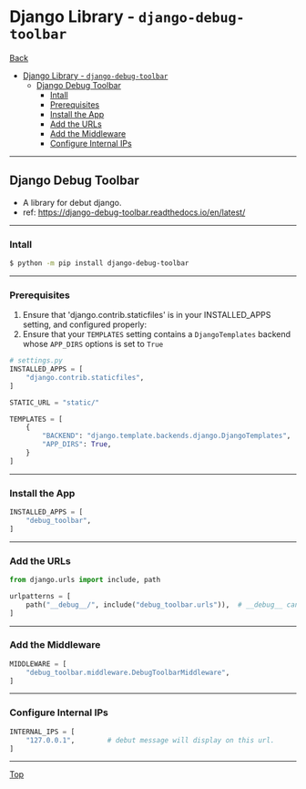 # Django Library - `django-debug-toolbar`

[Back](../index.md)

- [Django Library - `django-debug-toolbar`](#django-library---django-debug-toolbar)
  - [Django Debug Toolbar](#django-debug-toolbar)
    - [Intall](#intall)
    - [Prerequisites](#prerequisites)
    - [Install the App](#install-the-app)
    - [Add the URLs](#add-the-urls)
    - [Add the Middleware](#add-the-middleware)
    - [Configure Internal IPs](#configure-internal-ips)

---

## Django Debug Toolbar

- A library for debut django.
- ref: https://django-debug-toolbar.readthedocs.io/en/latest/

---

### Intall
  
```sh
$ python -m pip install django-debug-toolbar
```

---

### Prerequisites

1. Ensure that 'django.contrib.staticfiles' is in your INSTALLED_APPS setting, and configured properly:
2. Ensure that your `TEMPLATES` setting contains a `DjangoTemplates` backend whose `APP_DIRS` options is set to `True`
```py
# settings.py
INSTALLED_APPS = [
    "django.contrib.staticfiles",
]

STATIC_URL = "static/"

TEMPLATES = [
    {
        "BACKEND": "django.template.backends.django.DjangoTemplates",
        "APP_DIRS": True,
    }
]
```

---

### Install the App

```py
INSTALLED_APPS = [
    "debug_toolbar",
]
```

---

### Add the URLs

```py
from django.urls import include, path

urlpatterns = [
    path("__debug__/", include("debug_toolbar.urls")),  # __debug__ can be any url prefix that do not clash with URLConfs.
]
```

---

###  Add the Middleware

```py
MIDDLEWARE = [
    "debug_toolbar.middleware.DebugToolbarMiddleware",
]
```

---

### Configure Internal IPs

```py
INTERNAL_IPS = [
    "127.0.0.1",        # debut message will display on this url.
]
```

---

[Top](#django-library---django-debug-toolbar)
